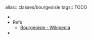 alias:: classes/bourgeoisie
tags:: TODO

-
- Refs
  - [Bourgeoisie - Wikipedia](https://en.wikipedia.org/wiki/Bourgeoisie)
-
